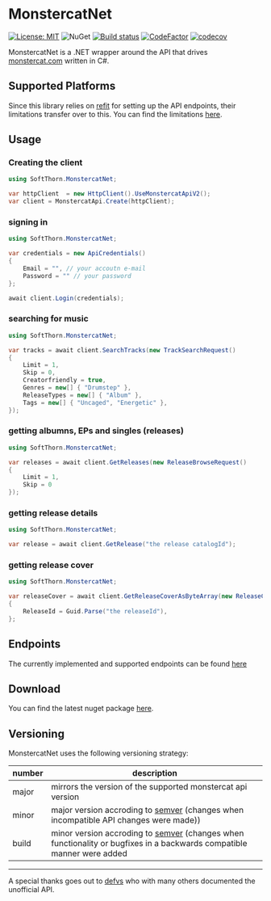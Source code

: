 # MonstercatNet

[![License: MIT](https://img.shields.io/badge/License-MIT-blue.svg)](https://github.com/Insire/Maple/blob/master/license.md)
![NuGet](https://img.shields.io/nuget/v/MonstercatNet)
[![Build status](https://dev.azure.com/SoftThorn/MonstercatNet/_apis/build/status/MonstercatNet-CD)](https://dev.azure.com/SoftThorn/MonstercatNet/_build/latest?definitionId=3)
[![CodeFactor](https://www.codefactor.io/repository/github/insire/monstercatnet/badge)](https://www.codefactor.io/repository/github/insire/monstercatnet)
[![codecov](https://codecov.io/gh/Insire/MonstercatNet/branch/master/graph/badge.svg)](https://codecov.io/gh/Insire/MonstercatNet)

MonstercatNet is a .NET wrapper around the API that drives [monstercat.com](https://www.monstercat.com/) written in C#.

## Supported Platforms

Since this library relies on [refit](https://github.com/reactiveui/refit) for setting up the API endpoints, their limitations transfer over to this. You can find the limitations [here](https://github.com/reactiveui/refit#where-does-this-work).

## Usage

### Creating the client

```cs
using SoftThorn.MonstercatNet;

var httpClient  = new HttpClient().UseMonstercatApiV2();
var client = MonstercatApi.Create(httpClient);
```

### signing in

```cs
using SoftThorn.MonstercatNet;

var credentials = new ApiCredentials()
{
    Email = "", // your accoutn e-mail
    Password = "" // your password
};

await client.Login(credentials);
```

### searching for music

```cs
using SoftThorn.MonstercatNet;

var tracks = await client.SearchTracks(new TrackSearchRequest()
{
    Limit = 1,
    Skip = 0,
    Creatorfriendly = true,
    Genres = new[] { "Drumstep" },
    ReleaseTypes = new[] { "Album" },
    Tags = new[] { "Uncaged", "Energetic" },
});
```

### getting albumns, EPs and singles (releases)

```cs
using SoftThorn.MonstercatNet;

var releases = await client.GetReleases(new ReleaseBrowseRequest()
{
    Limit = 1,
    Skip = 0
});
```

### getting release details

```cs
using SoftThorn.MonstercatNet;

var release = await client.GetRelease("the release catalogId");
```

### getting release cover

```cs
using SoftThorn.MonstercatNet;

var releaseCover = await client.GetReleaseCoverAsByteArray(new ReleaseCoverRequest()
{
    ReleaseId = Guid.Parse("the releaseId"),
};
```

## Endpoints

The currently implemented and supported endpoints can be found [here](endpoints.md)

## Download

You can find the latest nuget package [here](https://www.nuget.org/packages/MonstercatNet/).

## Versioning

MonstercatNet uses the following versioning strategy:

|number|description|
| - | - |
|major|mirrors the version of the supported monstercat api version|
|minor|major version accroding to [semver](https://semver.org/) (changes when incompatible API changes were made))|
|build|minor version accroding to [semver](https://semver.org/) (changes when functionality or bugfixes in a backwards compatible manner were added|
----
A special thanks goes out to [defvs](https://github.com/defvs/connect-v2-docs) who with many others documented the unofficial API.
